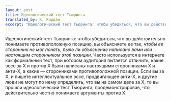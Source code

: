 ```yaml
---
layout: post
title: Идеологический тест Тьюринга
translated_by: К. Кирдан
excerpt: "Идеологический тест Тьюринга: чтобы убедиться, что вы действительно понимаете противоположную позицию, вы объясняете ее так, чтобы ее сторонник не мог понять, было ли объяснение написано вами или настоящим сторонником этой позиции. Часто используется в интернете как формальный тест, при котором аудитория пытается отличить, какие эссе за X и против X были написаны настоящими сторонниками X и анти-X, а какие — сторонниками противоположной позиции. Если вы за X, и пишете интеллектуальное эссе, продвигающее анти-X, и другие люди не могут по нему определить, что вы на самом деле за X, то вы прошли идеологический тест Тьюринга, продемонстрировав, что действительно честно понимаете аргументы против X."
---
```

Идеологический тест Тьюринга: чтобы убедиться, что вы действительно понимаете противоположную позицию, вы объясняете ее так, _чтобы ее сторонник не мог понять, было ли объяснение написано вами или настоящим сторонником этой позиции_. Часто используется в интернете как формальный тест, при котором аудитория пытается отличить, какие эссе за X и против X были написаны настоящими сторонниками X и анти-X, а какие — сторонниками противоположной позиции. Если вы за X, и пишете интеллектуальное эссе, продвигающее анти-X, и другие люди не могут по нему определить, что вы на самом деле за X, то вы прошли идеологический тест Тьюринга, продемонстрировав, что действительно честно понимаете аргументы против X.

